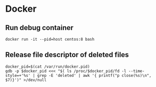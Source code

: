 # Docker

## Run debug container

```
docker run -it --pid=host centos:8 bash
```

## Release file descriptor of deleted files

```
docker_pid=$(cat /var/run/docker.pid)
gdb -p $docker_pid <<< "$( ls /proc/$docker_pid/fd -l --time-style=+'%s' | grep -E 'deleted' | awk '{ printf("p close(%s)\n", $7)}')" >/dev/null
```
